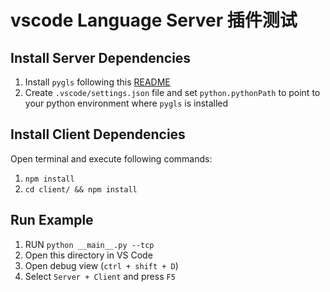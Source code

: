# vscode Language Server 插件测试

## Install Server Dependencies

1. Install `pygls` following this [README](https://github.com/openlawlibrary/pygls)
1. Create `.vscode/settings.json` file and set `python.pythonPath` to point to your python environment where `pygls` is installed

## Install Client Dependencies

Open terminal and execute following commands:

1. `npm install`
1. `cd client/ && npm install`

## Run Example

1. RUN `python __main__.py --tcp`
1. Open this directory in VS Code
1. Open debug view (`ctrl + shift + D`)
1. Select `Server + Client` and press `F5`
